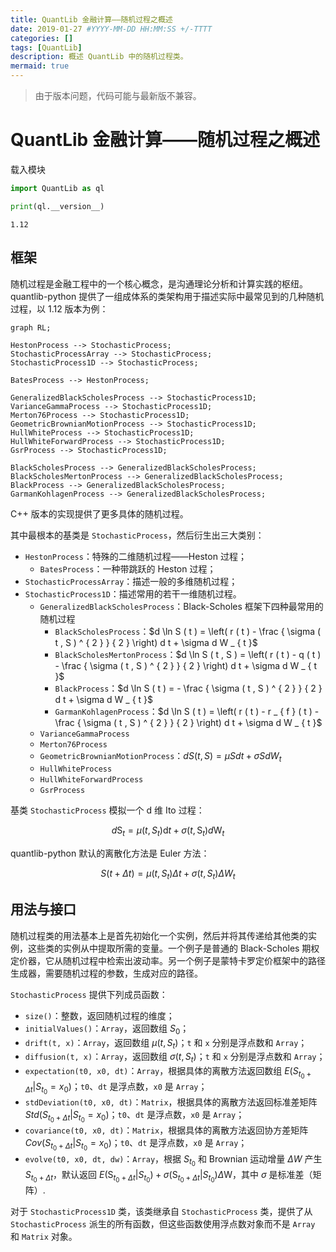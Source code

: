 ```yaml
---
title: QuantLib 金融计算——随机过程之概述
date: 2019-01-27 #YYYY-MM-DD HH:MM:SS +/-TTTT
categories: []
tags: [QuantLib]
description: 概述 QuantLib 中的随机过程类。
mermaid: true
---
```


> 由于版本问题，代码可能与最新版不兼容。

# QuantLib 金融计算——随机过程之概述

载入模块

```python
import QuantLib as ql

print(ql.__version__)
```

```
1.12
```

## 框架

随机过程是金融工程中的一个核心概念，是沟通理论分析和计算实践的枢纽。quantlib-python 提供了一组成体系的类架构用于描述实际中最常见到的几种随机过程，以 1.12 版本为例：

```mermaid
graph RL;

HestonProcess --> StochasticProcess;
StochasticProcessArray --> StochasticProcess;
StochasticProcess1D --> StochasticProcess;

BatesProcess --> HestonProcess;

GeneralizedBlackScholesProcess --> StochasticProcess1D;
VarianceGammaProcess --> StochasticProcess1D;
Merton76Process --> StochasticProcess1D;
GeometricBrownianMotionProcess --> StochasticProcess1D;
HullWhiteProcess --> StochasticProcess1D;
HullWhiteForwardProcess --> StochasticProcess1D;
GsrProcess --> StochasticProcess1D;

BlackScholesProcess --> GeneralizedBlackScholesProcess;
BlackScholesMertonProcess --> GeneralizedBlackScholesProcess;
BlackProcess --> GeneralizedBlackScholesProcess;
GarmanKohlagenProcess --> GeneralizedBlackScholesProcess;
```

C++ 版本的实现提供了更多具体的随机过程。

其中最根本的基类是 `StochasticProcess`，然后衍生出三大类别：
* `HestonProcess`：特殊的二维随机过程——Heston 过程；
  * `BatesProcess`：一种带跳跃的 Heston 过程；
* `StochasticProcessArray`：描述一般的多维随机过程；
* `StochasticProcess1D`：描述常用的若干一维随机过程。
  * `GeneralizedBlackScholesProcess`：Black-Scholes 框架下四种最常用的随机过程
    * `BlackScholesProcess`：$d \ln S ( t ) = \left( r ( t ) - \frac { \sigma ( t , S ) ^ { 2 } } { 2 } \right) d t + \sigma d W _ { t }$
    * `BlackScholesMertonProcess`：$d \ln S ( t , S ) = \left( r ( t ) - q ( t ) - \frac { \sigma ( t , S ) ^ { 2 } } { 2 } \right) d t + \sigma d W _ { t }$
    * `BlackProcess`：$d \ln S ( t ) = - \frac { \sigma ( t , S ) ^ { 2 } } { 2 } d t + \sigma d W _ { t }$
    * `GarmanKohlagenProcess`：$d \ln S ( t ) = \left( r ( t ) - r _ { f } ( t ) - \frac { \sigma ( t , S ) ^ { 2 } } { 2 } \right) d t + \sigma d W _ { t }$
  * `VarianceGammaProcess`
  * `Merton76Process`
  * `GeometricBrownianMotionProcess`：$d S ( t , S ) = \mu S d t + \sigma S d W _ { t }$
  * `HullWhiteProcess`
  * `HullWhiteForwardProcess`
  * `GsrProcess`

基类 `StochasticProcess` 模拟一个 d 维 Ito 过程：

$$
d \mathrm S_t = \mu \left( t , S_t \right) \mathrm d t + \sigma \left( t , \mathrm S_t \right) d \mathrm { W }_t
$$

quantlib-python 默认的离散化方法是 Euler 方法：

$$
S \left( t + \Delta t \right) = \mu \left( t , S_t \right) \Delta t + \sigma \left( t , S_t \right) \Delta W_t
$$

## 用法与接口

随机过程类的用法基本上是首先初始化一个实例，然后并将其传递给其他类的实例，这些类的实例从中提取所需的变量。一个例子是普通的 Black-Scholes 期权定价器，它从随机过程中检索出波动率。另一个例子是蒙特卡罗定价框架中的路径生成器，需要随机过程的参数，生成对应的路径。

`StochasticProcess` 提供下列成员函数：

* `size()`：整数，返回随机过程的维度；
* `initialValues()`：`Array`，返回数组 $S_0$；
* `drift(t, x)`：`Array`，返回数组 $\mu(t,S_t)$；`t` 和 `x` 分别是浮点数和 `Array`；
* `diffusion(t, x)`：`Array`，返回数组 $\sigma(t,S_t)$；`t` 和 `x` 分别是浮点数和 `Array`；
* `expectation(t0, x0, dt)`：`Array`，根据具体的离散方法返回数组 $E \left( S_{ t_0  + \Delta t} \vert S_{ t_0 } = x_0 \right)$；`t0`、`dt` 是浮点数，`x0` 是 `Array`；
* `stdDeviation(t0, x0, dt)`：`Matrix`，根据具体的离散方法返回标准差矩阵 $Std \left( S_{ t_0  + \Delta t} \vert S_{ t_0 } = x_0 \right)$；`t0`、`dt` 是浮点数，`x0` 是 `Array`；
* `covariance(t0, x0, dt)`：`Matrix`，根据具体的离散方法返回协方差矩阵 $Cov \left( S_{ t_0  + \Delta t} \vert S_{ t_0 } = x_0 \right)$；`t0`、`dt` 是浮点数，`x0` 是 `Array`；
* `evolve(t0, x0, dt, dw)`：`Array`，根据 $S_{ t_0}$  和 Brownian 运动增量 $\Delta W$ 产生 $S_{ t_0  + \Delta t}$，默认返回 $E \left( \mathrm S_{ t_0 + \Delta t } \vert S_{ t_0 } \right) + \sigma \left( \mathrm S_{ t_0 + \Delta t } \vert S_{ t_0 } \right) \Delta \mathrm { W }$，其中 $\sigma$ 是标准差（矩阵）.

对于 `StochasticProcess1D` 类，该类继承自 `StochasticProcess` 类，提供了从 `StochasticProcess` 派生的所有函数，但这些函数使用浮点数对象而不是 `Array` 和 `Matrix` 对象。
